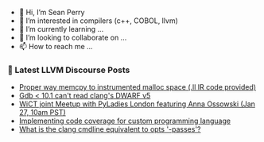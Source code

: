 - 👋 Hi, I’m Sean Perry
- 👀 I’m interested in compilers (c++, COBOL, llvm)
- 🌱 I’m currently learning ...
- 💞️ I’m looking to collaborate on ...
- 📫 How to reach me ...

<!---
s66perry/s66perry is a ✨ special ✨ repository because its `README.md` (this file) appears on your GitHub profile.
You can click the Preview link to take a look at your changes.
--->
### 📕 Latest LLVM Discourse Posts

<!-- DISCOURSE-LLVM:START -->
- [Proper way memcpy to instrumented malloc space &lpar;.ll IR code provided&rpar;](https://llvm.discourse.group/t/proper-way-memcpy-to-instrumented-malloc-space-ll-ir-code-provided/6058/1)
- [Gdb &lt; 10.1 can&#39;t read clang&#39;s DWARF v5](https://llvm.discourse.group/t/gdb-10-1-cant-read-clangs-dwarf-v5/6035/4)
- [WiCT joint Meetup with PyLadies London featuring Anna Ossowski &lpar;Jan 27, 10am PST&rpar;](https://llvm.discourse.group/t/wict-joint-meetup-with-pyladies-london-featuring-anna-ossowski-jan-27-10am-pst/6056/1)
- [Implementing code coverage for custom programming language](https://llvm.discourse.group/t/implementing-code-coverage-for-custom-programming-language/6054/2)
- [What is the clang cmdline equivalent to opts &#39;-passes&#39;?](https://llvm.discourse.group/t/what-is-the-clang-cmdline-equivalent-to-opts-passes/6055/1)
<!-- DISCOURSE-LLVM:END -->
